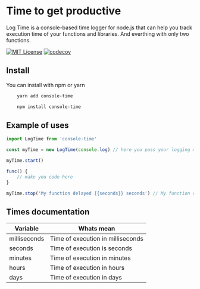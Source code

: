 # Time to get productive

Log Time is a console-based time logger for node.js that can help you track execution time of your functions and libraries. And everthing with only two functions.

[![MIT License](https://img.shields.io/badge/License-MIT-green.svg)](https://choosealicense.com/licenses/mit/)
[![codecov](https://codecov.io/gh/Joao208/didactic-parakeet/branch/main/graph/badge.svg?token=CCI03J2T00)](https://codecov.io/gh/Joao208/didactic-parakeet)

## Install

You can install with npm or yarn

```bash
    yarn add console-time
```

```bash
    npm install console-time
```

## Example of uses

```javascript
import LogTime from 'console-time'

const myTime = new LogTime(console.log) // here you pass your logging method, and can do anything

myTime.start()

func() {
    // make you code here
}

myTime.stop('My function delayed {{seconds}} seconds') // My function delayed 2 seconds
```

## Times documentation

| Variable     | Whats mean                        |
| ------------ | --------------------------------- |
| milliseconds | Time of execution in milliseconds |
| seconds      | Time of execution is seconds      |
| minutes      | Time of execution in minutes      |
| hours        | Time of execution in hours        |
| days         | Time of execution in days         |
